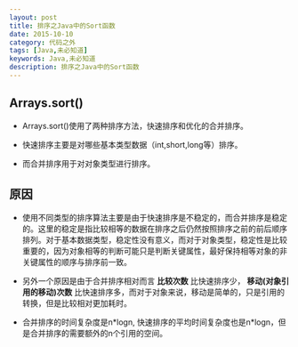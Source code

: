 ```yaml
---
layout: post
title: 排序之Java中的Sort函数
date: 2015-10-10
category: 代码之外
tags: [Java,未必知道]
keywords: Java,未必知道
description: 排序之Java中的Sort函数
---
```


## Arrays.sort()

- Arrays.sort()使用了两种排序方法，快速排序和优化的合并排序。

- 快速排序主要是对哪些基本类型数据（int,short,long等）排序。

- 而合并排序用于对对象类型进行排序。

## 原因
- 使用不同类型的排序算法主要是由于快速排序是不稳定的，而合并排序是稳定的。这里的稳定是指比较相等的数据在排序之后仍然按照排序之前的前后顺序排列。对于基本数据类型，稳定性没有意义，而对于对象类型，稳定性是比较重要的，因为对象相等的判断可能只是判断关键属性，最好保持相等对象的非关键属性的顺序与排序前一致。

- 另外一个原因是由于合并排序相对而言 **比较次数** 比快速排序少， **移动(对象引用的移动)次数**  比快速排序多，而对于对象来说，移动是简单的，只是引用的转换，但是比较相对更加耗时。

- 合并排序的时间复杂度是n\*logn, 快速排序的平均时间复杂度也是n*logn，但是合并排序的需要额外的n个引用的空间。
